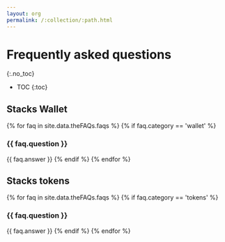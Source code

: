 ```yaml
---
layout: org
permalink: /:collection/:path.html
---
```

# Frequently asked questions
{:.no_toc}

* TOC
{:toc}

## Stacks Wallet

{% for faq in site.data.theFAQs.faqs %}
   {% if faq.category == 'wallet' %}
### {{ faq.question }}
{{ faq.answer }}
  {% endif %}
{% endfor %}


## Stacks tokens

{% for faq in site.data.theFAQs.faqs %}
   {% if faq.category == 'tokens' %}
### {{ faq.question }}
{{ faq.answer }}
  {% endif %}
{% endfor %}